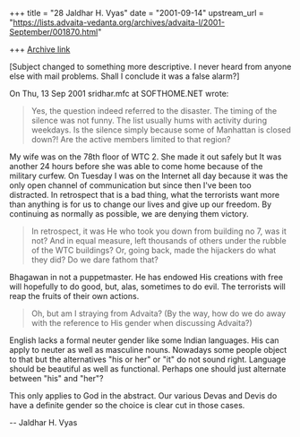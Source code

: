 +++
title = "28 Jaldhar H. Vyas"
date = "2001-09-14"
upstream_url = "https://lists.advaita-vedanta.org/archives/advaita-l/2001-September/001870.html"

+++
[Archive link](https://lists.advaita-vedanta.org/archives/advaita-l/2001-September/001870.html)

[Subject changed to something more descriptive.  I never heard from anyone
else with mail problems.  Shall I conclude it was a false alarm?]

On Thu, 13 Sep 2001 sridhar.mfc at SOFTHOME.NET wrote:

> Yes, the question indeed referred to the disaster. The timing of the
> silence was not funny. The list usually hums with activity during weekdays.
> Is the silence simply because some of Manhattan is closed down?! Are the
> active members limited to that region?
>

My wife was on the 78th floor of WTC 2.  She made it out safely but It was
another 24 hours before she was able to come home because of the military
curfew.  On Tuesday I was on the Internet all day because it was the only
open channel of communication but since then I've been too distracted.
In retrospect that is a bad thing, what the terrorists want more than
anything is for us to change our lives and give up our freedom.  By
continuing as normally as possible, we are denying them victory.

> In retrospect, it was He who
> took you down from building no 7, was it not? And in equal measure, left
> thousands of others under the rubble of the WTC buildings? Or, going back,
> made the hijackers do what they did? Do we dare fathom that?
>

Bhagawan in not a puppetmaster.  He has endowed His creations with free
will hopefully to do good, but, alas, sometimes to do evil.  The
terrorists will reap the fruits of their own actions.

> Oh, but am I straying from Advaita? (By the way, how do we do away with the
> reference to His gender when discussing Advaita?)
>

English lacks a formal neuter gender like some Indian languages.  His can
apply to neuter as well as masculine nouns.  Nowadays some people object
to that but the alternatives "his or her" or "it" do not sound right.
Language should be beautiful as well as functional.  Perhaps one should
just alternate between "his" and "her"?

This only applies to God in the abstract.  Our various Devas and Devis do
have a definite gender so the choice is clear cut in those cases.

--
Jaldhar H. Vyas <jaldhar at braincells.com>


